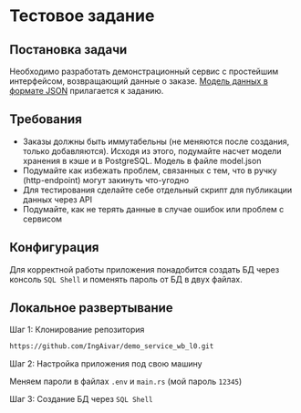 # Тестовое задание

## Постановка задачи

Необходимо разработать демонстрационный сервис с простейшим интерфейсом, возвращающий данные о заказе. [Модель данных в формате JSON](https://github.com/IngAivar/demo_service_wb_l0/wiki/JSON-Data) прилагается к заданию.

## Требования

- Заказы должны быть иммутабельны (не меняются после создания, только добавляются). Исходя из этого, подумайте насчет модели хранения в кэше и в PostgreSQL. Модель в файле model.json
- Подумайте как избежать проблем, связанных с тем, что в ручку (http-endpoint) могут закинуть что-угодно
- Для тестирования сделайте себе отдельный скрипт для публикации данных через API
- Подумайте, как не терять данные в случае ошибок или проблем с сервисом

## Конфигурация

Для корректной работы приложения понадобится создать БД через консоль `SQL Shell` и поменять пароль от БД в двух файлах.

## Локальное развертывание

Шаг 1: Клонирование репозитория

```bash
https://github.com/IngAivar/demo_service_wb_l0.git
```
Шаг 2: Настройка приложения под свою машину

Меняем пароли в файлах `.env` и `main.rs` (мой пароль `12345`)

Шаг 3: Создание БД через `SQL Shell`
